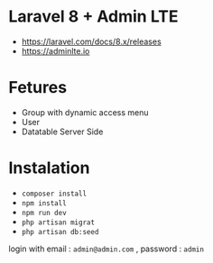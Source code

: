 # Laravel 8 + Admin LTE
- https://laravel.com/docs/8.x/releases
- https://adminlte.io

# Fetures
- Group with dynamic access menu
- User
- Datatable Server Side

# Instalation
- `composer install`
- `npm install`
- `npm run dev`
- `php artisan migrat`
- `php artisan db:seed`

login with email : `admin@admin.com` , password : `admin`


